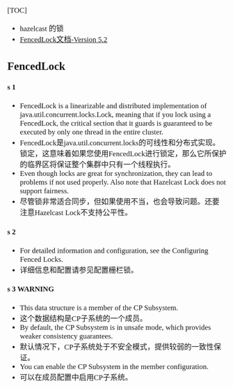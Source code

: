 <span  style="font-family: Simsun,serif; font-size: 17px; ">

[TOC]

- hazelcast 的锁
- [FencedLock文档-Version 5.2](https://docs.hazelcast.com/hazelcast/latest/data-structures/fencedlock)

## FencedLock

#### s 1

- FencedLock is a linearizable and distributed implementation of java.util.concurrent.locks.Lock, meaning that if you
  lock using a FencedLock, the critical section that it guards is guaranteed to be executed by only one thread in the
  entire cluster.
- FencedLock是java.util.concurrent.locks的可线性和分布式实现。锁定，这意味着如果您使用FencedLock进行锁定，那么它所保护的临界区将保证整个集群中只有一个线程执行。
- Even though locks are great for synchronization, they can lead to problems if not used properly. Also note that
  Hazelcast Lock does not support fairness.
- 尽管锁非常适合同步，但如果使用不当，也会导致问题。还要注意Hazelcast Lock不支持公平性。

#### s 2

- For detailed information and configuration, see the Configuring Fenced Locks.
- 详细信息和配置请参见配置栅栏锁。

#### s 3 WARNING

- This data structure is a member of the CP Subsystem.
- 这个数据结构是CP子系统的一个成员。
- By default, the CP Subsystem is in unsafe mode, which provides weaker consistency guarantees.
- 默认情况下，CP子系统处于不安全模式，提供较弱的一致性保证。
- You can enable the CP Subsystem in the member configuration.
- 可以在成员配置中启用CP子系统。

</span>
